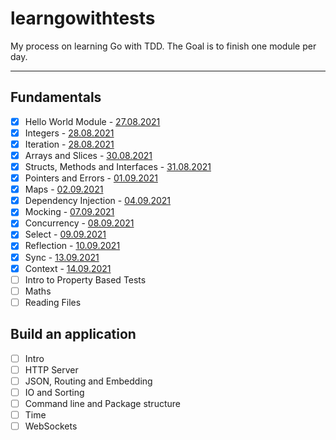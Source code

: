 # learngowithtests

My process on learning Go with TDD. The Goal is to finish one module per day.

---

## Fundamentals

- [x] Hello World Module - [27.08.2021](https://www.onthisday.com/day/august/27)
- [x] Integers - [28.08.2021](https://www.onthisday.com/day/august/28)
- [x] Iteration - [28.08.2021](https://www.onthisday.com/day/august/28)
- [x] Arrays and Slices - [30.08.2021](https://www.onthisday.com/day/august/30)
- [x] Structs, Methods and Interfaces - [31.08.2021](https://www.onthisday.com/day/august/31)
- [x] Pointers and Errors - [01.09.2021](https://www.onthisday.com/day/september/1)
- [x] Maps - [02.09.2021](https://www.onthisday.com/day/september/2)
- [x] Dependency Injection - [04.09.2021](https://www.onthisday.com/day/september/4)
- [x] Mocking - [07.09.2021](https://www.onthisday.com/day/september/7)
- [x] Concurrency - [08.09.2021](https://www.onthisday.com/day/september/8)
- [x] Select - [09.09.2021](https://tr.wikipedia.org/wiki/%C4%B0zmir%27in_Kurtulu%C5%9Fu#/media/Dosya:The_Turkish_Army's_entry_into_Izmir.jpg)
- [x] Reflection - [10.09.2021](https://www.onthisday.com/day/september/10)
- [x] Sync - [13.09.2021](https://www.onthisday.com/day/september/13)
- [x] Context - [14.09.2021](https://www.onthisday.com/day/september/14)
- [ ] Intro to Property Based Tests
- [ ] Maths
- [ ] Reading Files

## Build an application

- [ ] Intro
- [ ] HTTP Server
- [ ] JSON, Routing and Embedding
- [ ] IO and Sorting
- [ ] Command line and Package structure
- [ ] Time
- [ ] WebSockets
